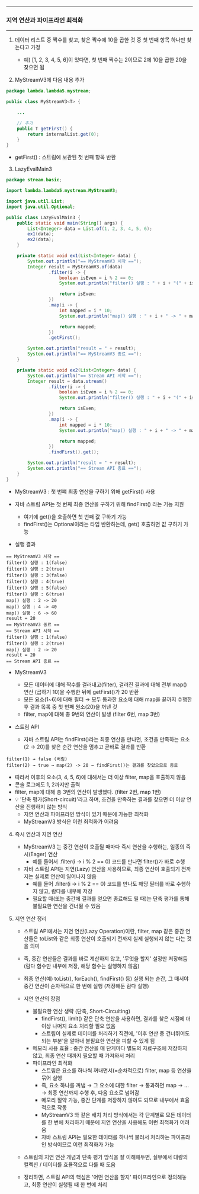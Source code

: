 -----
### 지역 연산과 파이프라인 최적화
-----
1. 데이터 리스트 중 짝수를 찾고, 찾은 짝수에 10을 곱한 것 중 첫 번째 항목 하나만 찾는다고 가정
   - 예) [1, 2, 3, 4, 5, 6]이 있다면, 첫 번째 짝수는 2이므로 2에 10을 곱한 20을 찾으면 됨

2. MyStreamV3에 다음 내용 추가
```java
package lambda.lambda5.mystream;

public class MyStreamV3<T> {

    ...

    // 추가
    public T getFirst() {
        return internalList.get(0);
    }
}
```
  - getFirst() : 스트림에 보관된 첫 번째 항목 반환

3. LazyEvalMain3
```java
package stream.basic;

import lambda.lambda5.mystream.MyStreamV3;

import java.util.List;
import java.util.Optional;

public class LazyEvalMain3 {
    public static void main(String[] args) {
        List<Integer> data = List.of(1, 2, 3, 4, 5, 6);
        ex1(data);
        ex2(data);
    }

    private static void ex1(List<Integer> data) {
        System.out.println("== MyStreamV3 시작 ==");
        Integer result = MyStreamV3.of(data)
                .filter(i -> {
                    boolean isEven = i % 2 == 0;
                    System.out.println("filter() 실행 : " + i + "(" + isEven + ")");

                    return isEven;
                })
                .map(i -> {
                    int mapped = i * 10;
                    System.out.println("map() 실행 : " + i + " -> " + mapped);

                    return mapped;
                })
                .getFirst();

        System.out.println("result = " + result);
        System.out.println("== MyStreamV3 종료 ==");
    }

    private static void ex2(List<Integer> data) {
        System.out.println("== Stream API 시작 ==");
        Integer result = data.stream()
                .filter(i -> {
                    boolean isEven = i % 2 == 0;
                    System.out.println("filter() 실행 : " + i + "(" + isEven + ")");

                    return isEven;
                })
                .map(i -> {
                    int mapped = i * 10;
                    System.out.println("map() 실행 : " + i + " -> " + mapped);

                    return mapped;
                })
                .findFirst().get();

        System.out.println("result = " + result);
        System.out.println("== Stream API 종료 ==");
    }
}
```
  - MyStreamV3 : 첫 번쨰 최종 연산을 구하기 위해 getFirst() 사용
  - 자바 스트림 API는 첫 번째 최종 연산을 구하기 위해 findFirst() 라는 기능 지원
    + 여기에 get()을 호출하면 첫 번째 값 구하기 가능
    + findFirst()는 Optional이라는 타입 반환하는데, get() 호출하면 값 구하기 가능

  - 실행 결과
```
== MyStreamV3 시작 ==
filter() 실행 : 1(false)
filter() 실행 : 2(true)
filter() 실행 : 3(false)
filter() 실행 : 4(true)
filter() 실행 : 5(false)
filter() 실행 : 6(true)
map() 실행 : 2 -> 20
map() 실행 : 4 -> 40
map() 실행 : 6 -> 60
result = 20
== MyStreamV3 종료 ==
== Stream API 시작 ==
filter() 실행 : 1(false)
filter() 실행 : 2(true)
map() 실행 : 2 -> 20
result = 20
== Stream API 종료 ==
```

  - MyStreamV3
    + 모든 데이터에 대해 짝수를 걸러내고(filter), 걸러진 결과에 대해 전부 map() 연산 (곱하기 10)을 수행한 뒤에 getFirst()가 20 반환
    + 모든 요소(1~6)에 대해 필터 → 모두 통과한 요소에 대해 map을 끝까지 수행한 후 결과 목록 중 첫 번째 원소(20)을 꺼낸 것
    + filter, map에 대해 총 9번의 연산이 발생 (filter 6번, map 3번)

  - 스트림 API
    + 자바 스트림 API는 findFirst()라는 최종 연산을 만나면, 조건을 만족하는 요소(2 → 20)를 찾은 순간 연산을 멈추고 곧바로 결과를 반환
```
filter(1) → false (버림)
filter(2) → true → map(2) -> 20 → findFirst()는 결과를 찾았으므로 종료
```

   + 따라서 이후의 요소(3, 4, 5, 6)에 대해서는 더 이상 filter, map을 호출하지 않음
   + 콘솔 로그에도 1, 2까지만 출력
   + filter, map에 대해 총 3번의 연산이 발생했다. (filter 2번, map 1번)
   + 💡 '단축 평가(Short-circuit)'라고 하며, 조건을 만족하는 결과를 찾으면 더 이상 연산을 진행하지 않는 방식
     * 지연 연산과 파이프라인 방식이 있기 때문에 가능한 최적화
     * MyStreamV3 방식은 이런 최적화가 어려움

4. 즉시 연산과 지연 연산
   - MyStreamV3 는 중간 연산이 호출될 때마다 즉시 연산을 수행하는, 일종의 즉시(Eager) 연산
     + 예를 들어서 .filter(i -> i % 2 == 0) 코드를 만나면 filter()가 바로 수행
   - 자바 스트림 API는 지연(Lazy) 연산을 사용하므로, 최종 연산이 호출되기 전까지는 실제로 연산이 일어나지 않음
     + 예를 들어 .filter(i -> i % 2 == 0) 코드를 만나도 해당 필터를 바로 수행하지 않고, 람다를 내부에 저장
     + 필요할 때(또는 중간에 결과를 얻으면 종료해도 될 때)는 단축 평가를 통해 불필요한 연산을 건너뛸 수 있음

5. 지연 연산 정리
   - 스트림 API에서는 지연 연산(Lazy Operation)이란, filter, map 같은 중간 연산들은 toList와 같은 최종 연산이 호출되기 전까지 실제 실행되지 않는 다는 것을 의미
   - 즉, 중간 연산들은 결과를 바로 계산하지 않고, '무엇을 할지' 설정만 저장해둠 (람다 함수만 내부에 저장, 해당 함수는 실행하지 않음)
   - 최종 연산(예) toList(), forEach(), findFirst() 등) 실행 되는 순간, 그 때서야 중간 연산이 순차적으로 한 번에 실행 (저장해둔 람다 실행)
   - 지연 연산의 장점
     + 불필요한 연산 생략 (단축, Short-Circuiting)
       * findFirst(), limit() 같은 단축 연산을 사용하면, 결과를 찾은 시점에 더 이상 나머지 요소 처리할 필요 없음
       * 스트림이 실제로 데이터를 처리하기 직전에, '이후 연산 중 건너뛰어도 되는 부분'을 알아내 불필요한 연산을 피할 수 있게 됨
     + 메모리 사용 효율 : 중간 연산을 매 단게마다 별도의 자료구조에 저장하지 않고, 최종 연산 때까지 필요할 때 가져와서 처리
     + 파이프라인 최적화
       * 스트림은 요소를 하나씩 꺼내면서(=순차적으로) filter, map 등 연산을 묶어 실행
       * 즉, 요소 하나를 꺼냄 → 그 요소에 대한 filter → 통과하면 map → ... → 최종 연산까지 수행 후, 다음 요소로 넘어감
       * 메모리 절약 가능, 중간 단계를 저장하지 않아도 되므로 내부에서 효율적으로 작동
       * MyStreamV3 와 같은 배치 처리 방식에서는 각 단계별로 모든 데이터를 한 번에 처리하기 때문에 지연 연산을 사용해도 이런 최적화가 어려움
       * 자바 스트림 API는 필요한 데이터를 하나씩 불러서 처리하는 파이프라인 방식이므로 이런 최적화가 가능

   - 스트림의 지연 연산 개념과 단축 평가 방식을 잘 이해해두면, 실무에서 대량의 컬렉션 / 데이터를 효율적으로 다룰 때 도움
   - 정리하면, 스트림 API의 핵심은 '어떤 연산을 할지' 파이프라인으로 정의해놓고, 최종 연산이 실행될 때 한 번에 처리
